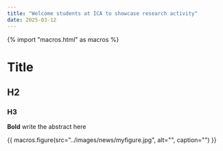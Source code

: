 ```yaml
---
title: "Welcome students at ICA to showcase research activity"
date: 2025-03-12
---
```


{% import "macros.html" as macros %}

# Title
## H2
### H3

**Bold**
write the abstract here 

{{ macros.figure(src="../images/news/myfigure.jpg", alt="", caption="") }}

